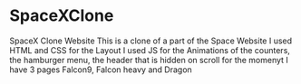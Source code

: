 # SpaceXClone
SpaceX Clone Website
This is a clone of a part of the Space Website
I used HTML and CSS for the Layout
I used JS for the Animations of the counters, the hamburger menu, the header that is hidden on scroll
for the momenyt I have 3 pages Falcon9, Falcon heavy and Dragon
